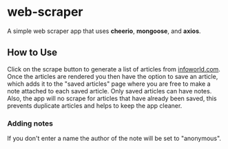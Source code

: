 # web-scraper
A simple web scraper app that uses **cheerio**, **mongoose**, and **axios**. 

## How to Use

Click on the scrape button to generate a list of articles from [infoworld.com](https://www.infoworld.com/category/web-development/). Once the articles are rendered you then have the option to save an article, which adds it to the "saved articles" page where you are free to make a note attached to each saved article. Only saved articles can have notes. Also, the app will no scrape for articles that have already been saved, this prevents duplicate articles and helps to keep the app cleaner. 

### Adding notes

If you don't enter a name the author of the note will be set to "anonymous".
